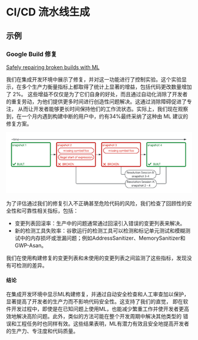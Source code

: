 # CI/CD 流水线生成

## 示例

### Google Build 修复

[Safely repairing broken builds with ML](https://research.google/blog/safely-repairing-broken-builds-with-ml/)

我们在集成开发环境中展示了修复，并对这一功能进行了控制实验。这个实验显示，在多个生产力衡量指标上都取得了统计上显著的增益，包括代码更改数量增加了 2%。 
这些增益不仅仅是为了它们自身的好处，而且通过自动化消除了开发者的重复劳动，为他们提供更多时间进行创造性问题解决。这通过消除障碍促进了专注，
从而让开发者能够更长时间保持他们的工作流状态。实际上，我们现在观察到，在一个月内遇到构建中断的用户中，约有34%最终采纳了这种由 ML 建议的修复方案。

![Google Buildfix](images/google-build-fix.png)




为了评估通过我们的修复引入不正确甚至危险代码的风险，我们检查了回顾性的安全性和可靠性相关指标，包括：

- 变更列表回滚率：生产中的问题通常通过回滚引入错误的变更列表来解决。
- 新的检测工具失败率：谷歌运行的检测工具可以检测和标记单元测试和模糊测试中的内存损坏或泄漏问题；例如AddressSanitizer、MemorySanitizer和GWP-Asan。

我们在使用构建修复的变更列表和未使用的变更列表之间监测了这些指标，发现没有可检测的差异。

#### 结论

在集成开发环境中显示ML构建修复，并通过自动安全检查和人工审查加以保护，显著提高了开发者的生产力而不影响代码安全性。这支持了我们的直觉，
即在软件开发过程中，即使是在已知问题上使用ML，也能减少繁重工作并使开发者更高效地解决高阶问题。此外，类似的方法可能在整个开发周期中解决其他类型的
错误和工程任务时也同样有效。这些结果表明，ML有潜力有效且安全地提高开发者的生产力、专注度和代码质量。


